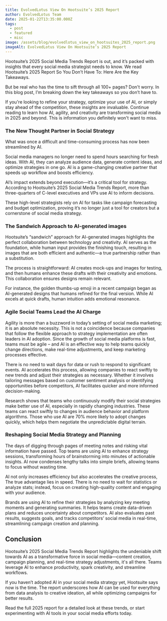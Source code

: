 ```yaml
---
title: EvolvedLotus View On Hootsuite’s 2025 Report
author: EvolvedLotus Team
date: 2025-01-22T13:35:00.000Z
tags:
  - post
  - featured
  - misc
image: /assets/blog/evolvedlotus_view_on_hootsuites_2025_report.png
imageAlt: EvolvedLotus View On Hootsuite’s 2025 Report
---
```

Hootsuite’s 2025 Social Media Trends Report is out, and it’s packed with insights that every social media strategist needs to know. We read Hootsuite’s 2025 Report So You Don’t Have To: Here Are the Key Takeaways.

But be real who has the time to sift through all 100+ pages? Don't worry. In this blog post, I’m breaking down the key takeaways so you don’t have to. 

If you're looking to refine your strategy, optimize your use of AI, or simply stay ahead of the competition, these insights are invaluable. Continue reading to learn how AI, agility, and creativity are transforming social media in 2025 and beyond. This is information you definitely won't want to miss.

### The New Thought Partner in Social Strategy

What was once a difficult and time-consuming process has now been streamlined by AI.

Social media managers no longer need to spend hours searching for fresh ideas. With AI, they can analyze audience data, generate content ideas, and optimize strategies in one go. AI is a game-changing creative partner that speeds up workflow and boosts efficiency.

AI’s impact extends beyond execution—it’s a critical tool for strategy. According to Hootsuite’s 2025 Social Media Trends Report, more than three-quarters of C-level executives and VPs use AI to inform decisions.

These high-level strategists rely on AI for tasks like campaign forecasting and budget optimization, proving it’s no longer just a tool for creators but a cornerstone of social media strategy.

### The Sandwich Approach to AI-generated images

Hootsuite’s “sandwich” approach for AI-generated images highlights the perfect collaboration between technology and creativity. AI serves as the foundation, while human input provides the finishing touch, resulting in images that are both efficient and authentic—a true partnership rather than a substitution.

The process is straightforward: AI creates mock-ups and images for testing, and then humans enhance these drafts with their creativity and emotions. This collaboration ensures designs remain relevant. 

For instance, the golden thumbs-up emoji in a recent campaign began as AI-generated designs that humans refined for the final version. While AI excels at quick drafts, human intuition adds emotional resonance.

### Agile Social Teams Lead the AI Charge

Agility is more than a buzzword in today’s setting of social media marketing; it is an absolute necessity. This is not a coincidence because companies that follow the flexible approach to strategy implementation are often leaders in AI adoption. Since the growth of social media platforms is fast, teams must be agile – and AI is an effective way to help teams quickly change directions, make real-time adjustments, and keep marketing processes effective.

There is no need to wait days for data or rush to respond to significant events. AI accelerates this process, allowing companies to react swiftly to new trends and adjust their strategies as necessary. Whether it involves tailoring messages based on customer sentiment analysis or identifying opportunities before competitors, AI facilitates quicker and more informed decision-making.

Research shows that teams who continuously modify their social strategies make better use of AI, especially in rapidly changing industries. These teams can react swiftly to changes in audience behavior and platform algorithms. Those who use AI are 70% more likely to adopt changes quickly, which helps them negotiate the unpredictable digital terrain.

### Reshaping Social Media Strategy and Planning

The days of digging through pages of meeting notes and risking vital information have passed. Top teams are using AI to enhance strategy sessions, transforming hours of brainstorming into minutes of actionable insights. AI now condenses lengthy talks into simple briefs, allowing teams to focus without wasting time.

AI not only increases efficiency but also accelerates the creative process, The true advantage lies in speed. There is no need to wait for statistics or analyze stats; instead, focus on creating high-quality content and engaging with your audience. 

Brands are using AI to refine their strategies by analyzing key meeting moments and generating summaries. It helps teams create data-driven plans and reduces uncertainty about competitors. AI also evaluates past results, suggests goals, and tracks competitors’ social media in real-time, streamlining campaign creation and planning.

## Conclusion

Hootsuite’s 2025 Social Media Trends Report highlights the undeniable shift towards AI as a transformative force in social media—content creation, campaign planning, and real-time strategy adjustments, it's all there. Teams leverage AI to enhance productivity, spark creativity, and streamline workflows.

If you haven’t adopted AI in your social media strategy yet, Hootsuite says now is the time. The report underscores how AI can be used for everything from data analysis to creative ideation, all while optimizing campaigns for better results.

Read the full 2025 report for a detailed look at these trends, or start experimenting with AI tools in your social media efforts today.

